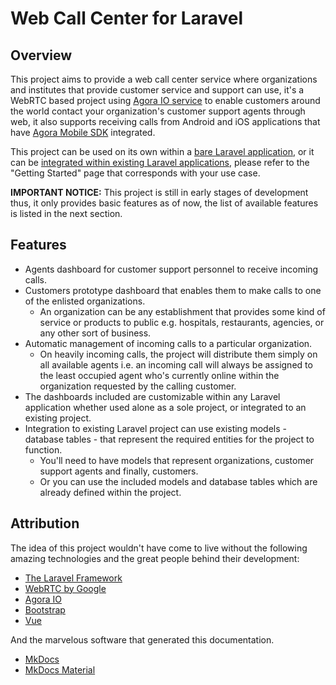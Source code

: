# Web Call Center for Laravel

## Overview

This project aims to provide a web call center service where organizations and institutes that provide customer service and support can use, it's a WebRTC based project using [Agora IO service](https://agora.io) to enable customers around the world contact your organization's customer support agents through web, it also supports receiving calls from Android and iOS applications that have [Agora Mobile SDK](https://docs.agora.io/en/All/downloads?platform=All%20Platforms) integrated.

This project can be used on its own within a [bare Laravel application](/getting-started/bare-project), or it can be [integrated within existing Laravel applications](/getting-started/integrated-project), please refer to the "Getting Started" page that corresponds with your use case.

**IMPORTANT NOTICE:**  This project is still in early stages of development thus, it only provides basic features as of now, the list of available features is listed in the next section.

## Features

- Agents dashboard for customer support personnel to receive incoming calls.
- Customers prototype dashboard that enables them to make calls to one of the enlisted organizations.
    - An organization can be any establishment that provides some kind of service or products to public e.g. hospitals, restaurants, agencies, or any other sort of business.
- Automatic management of incoming calls to a particular organization.
    - On heavily incoming calls, the project will distribute them simply on all available agents i.e. an incoming call will always be assigned to the least occupied agent who's currently online within the organization requested by the calling customer.
- The dashboards included are customizable within any Laravel application whether used alone as a sole project, or integrated to an existing project.
- Integration to existing Laravel project can use existing models - database tables - that represent the required entities for the project to function.
    - You'll need to have models that represent organizations, customer support agents and finally, customers.
    - Or you can use the included models and database tables which are already defined within the project.

## Attribution

The idea of this project wouldn't have come to live without the following amazing technologies and the great people behind their development:

- [The Laravel Framework](https://laravel.com)
- [WebRTC by Google](https://webrtc.org)
- [Agora IO](https://agora.io)
- [Bootstrap](https://getbootstrap.com)
- [Vue](https://vuejs.org)

And the marvelous software that generated this documentation.

- [MkDocs](https://mkdocs.org)
- [MkDocs Material](https://squidfunk.github.io/mkdocs-material)
